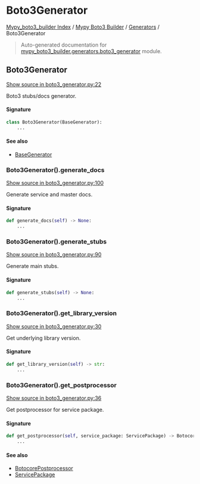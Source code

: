 # Boto3Generator

[Mypy_boto3_builder Index](../../README.md#mypy_boto3_builder-index) /
[Mypy Boto3 Builder](../index.md#mypy-boto3-builder) /
[Generators](./index.md#generators) /
Boto3Generator

> Auto-generated documentation for [mypy_boto3_builder.generators.boto3_generator](https://github.com/youtype/mypy_boto3_builder/blob/main/mypy_boto3_builder/generators/boto3_generator.py) module.

## Boto3Generator

[Show source in boto3_generator.py:22](https://github.com/youtype/mypy_boto3_builder/blob/main/mypy_boto3_builder/generators/boto3_generator.py#L22)

Boto3 stubs/docs generator.

#### Signature

```python
class Boto3Generator(BaseGenerator):
    ...
```

#### See also

- [BaseGenerator](./base_generator.md#basegenerator)

### Boto3Generator().generate_docs

[Show source in boto3_generator.py:100](https://github.com/youtype/mypy_boto3_builder/blob/main/mypy_boto3_builder/generators/boto3_generator.py#L100)

Generate service and master docs.

#### Signature

```python
def generate_docs(self) -> None:
    ...
```

### Boto3Generator().generate_stubs

[Show source in boto3_generator.py:90](https://github.com/youtype/mypy_boto3_builder/blob/main/mypy_boto3_builder/generators/boto3_generator.py#L90)

Generate main stubs.

#### Signature

```python
def generate_stubs(self) -> None:
    ...
```

### Boto3Generator().get_library_version

[Show source in boto3_generator.py:30](https://github.com/youtype/mypy_boto3_builder/blob/main/mypy_boto3_builder/generators/boto3_generator.py#L30)

Get underlying library version.

#### Signature

```python
def get_library_version(self) -> str:
    ...
```

### Boto3Generator().get_postprocessor

[Show source in boto3_generator.py:36](https://github.com/youtype/mypy_boto3_builder/blob/main/mypy_boto3_builder/generators/boto3_generator.py#L36)

Get postprocessor for service package.

#### Signature

```python
def get_postprocessor(self, service_package: ServicePackage) -> BotocorePostprocessor:
    ...
```

#### See also

- [BotocorePostprocessor](../postprocessors/botocore.md#botocorepostprocessor)
- [ServicePackage](../structures/service_package.md#servicepackage)



